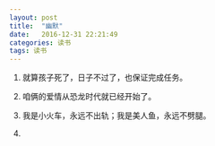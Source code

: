 ```yaml
---
layout: post
title:  "幽默"
date:   2016-12-31 22:21:49
categories: 读书
tags: 读书
---
```



1. 就算孩子死了，日子不过了，也保证完成任务。

2. 咱俩的爱情从恐龙时代就已经开始了。

3. 我是小火车，永远不出轨；我是美人鱼，永远不劈腿。

4. 
 
